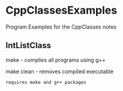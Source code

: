 # CppClassesExamples
Program Examples for the CppClasses notes
## IntListClass
make - complies all programs using g++

make clean - removes compiled executable

`requires make and g++ packages`
